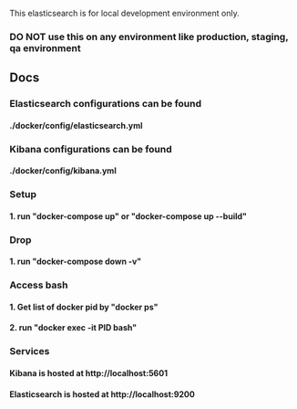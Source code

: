 This elasticsearch is for local development environment only.

### DO NOT use this on any environment like production, staging, qa environment

## Docs

### Elasticsearch configurations can be found
#### ./docker/config/elasticsearch.yml


### Kibana configurations can be found
#### ./docker/config/kibana.yml


### Setup
#### 1. run "docker-compose up" or "docker-compose up --build"


### Drop
#### 1. run "docker-compose down -v"


### Access bash
#### 1. Get list of docker pid by "docker ps"
#### 2. run "docker exec -it PID bash"


### Services
#### Kibana is hosted at http://localhost:5601
#### Elasticsearch is hosted at http://localhost:9200